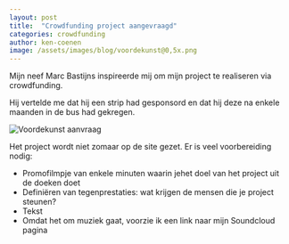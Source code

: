 ```yaml
---
layout: post
title:  "Crowdfunding project aangevraagd"
categories: crowdfunding
author: ken-coenen
image: /assets/images/blog/voordekunst@0,5x.png
---
```


Mijn neef Marc Bastijns inspireerde mij om mijn project te realiseren via crowdfunding.

Hij vertelde me dat hij een strip had gesponsord en dat hij deze na enkele maanden in de bus had gekregen.

<img src="{{ '/assets/images/blog/voordekunst-aanvraag.png' | prepend: site.baseurl }}" alt="Voordekunst aanvraag" />

Het project wordt niet zomaar op de site gezet.
Er is veel voorbereiding nodig:

- Promofilmpje van enkele minuten waarin jehet doel van het project uit de doeken doet
- Definiëren van tegenprestaties: wat krijgen de mensen die je project steunen?
- Tekst
- Omdat het om muziek gaat, voorzie ik een link naar mijn Soundcloud pagina

